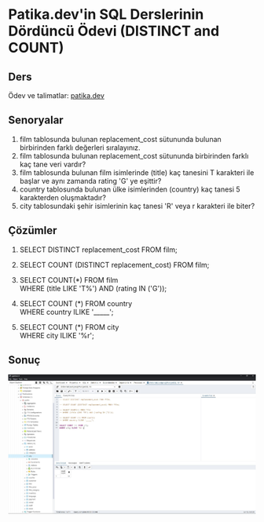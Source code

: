 # Patika.dev'in SQL Derslerinin Dördüncü Ödevi (DISTINCT and COUNT)

## Ders
Ödev ve talimatlar: [patika.dev](https://academy.patika.dev/tr/courses/sql/Odev4)

## Senoryalar
1.  film tablosunda bulunan replacement_cost sütununda bulunan birbirinden farklı değerleri sıralayınız.
2.  film tablosunda bulunan replacement_cost sütununda birbirinden farklı kaç tane veri vardır?
3.  film tablosunda bulunan film isimlerinde (title) kaç tanesini T karakteri ile başlar ve aynı zamanda rating 'G' ye eşittir?
4.  country tablosunda bulunan ülke isimlerinden (country) kaç tanesi 5 karakterden oluşmaktadır?
5.  city tablosundaki şehir isimlerinin kaç tanesi 'R' veya r karakteri ile biter?

## Çözümler
1.  SELECT DISTINCT replacement_cost FROM film;

2.  SELECT COUNT (DISTINCT replacement_cost) FROM film;

3.  SELECT COUNT(*) FROM film  
    WHERE (title LIKE 'T%') AND (rating IN ('G'));

4.  SELECT COUNT (*) FROM country  
    WHERE country ILIKE '_____';

5.  SELECT COUNT (*) FROM city  
    WHERE city ILIKE '%r';

## Sonuç
![SQL Ödev 4](/SQL/4-Distinct&Count/Odev4.jpg "SQL Ödev 4")